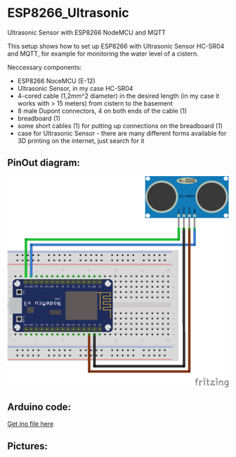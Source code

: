 # ESP8266_Ultrasonic
Ultrasonic Sensor with ESP8266 NodeMCU and MQTT

This setup shows how to set up ESP8266 with Ultrasonic Sensor HC-SR04 and MQTT, for example for monitoring the water level of a cistern.

Neccessary components:
- ESP8266 NoceMCU (E-12)
- Ultrasonic Sensor, in my case HC-SR04
- 4-cored cable (1,2mm^2 diameter) in the desired length (in my case it works with > 15 meters) from cistern to the basement
- 8 male Dupont connectors, 4 on both ends of the cable (1)
- breadboard (1)
- some short cables (1) for putting up connections on the breadboard (1)
- case for Ultrasonic Sensor - there are many different forms available for 3D printing on the internet, just search for it

## PinOut diagram:
![alt text](NodeMCU-Ultrasonic_bb.png "Logo Title Text 1")

## Arduino code:
[Get ino file here](Ultrasonic_with_MQTT.ino)

## Pictures:
